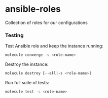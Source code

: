 # ansible-roles
 Collection of roles for our configurations

### Testing

Test Ansible role and keep the instance running:
```bash
molecule converge -s <role-name>
```

Destroy the instance:
```bash
molecule destroy [--all|-s <role-name>]
```

Run full suite of tests:
```bash
molecule test -s <role-name>
```
